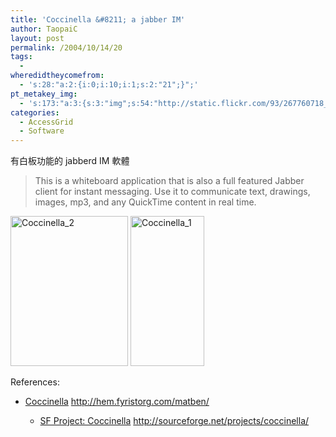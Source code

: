```yaml
---
title: 'Coccinella &#8211; a jabber IM'
author: TaopaiC
layout: post
permalink: /2004/10/14/20
tags:
  - 
wheredidtheycomefrom:
  - 's:28:"a:2:{i:0;i:10;i:1;s:2:"21";}";'
pt_metakey_img:
  - 's:173:"a:3:{s:3:"img";s:54:"http://static.flickr.com/93/267760718_05eaa9f319_m.jpg";s:3:"alt";s:12:"Coccinella_2";s:3:"url";s:47:"http://www.flickr.com/photos/taopaic/267760718/";}";'
categories:
  - AccessGrid
  - Software
---
```

有白板功能的 jabberd IM 軟體

<blockquote title="Coccinella" cite="http://sourceforge.net/projects/coccinella/">
  <p>
    This is a whiteboard application that is also a full featured Jabber client for instant messaging. Use it to communicate text, drawings, images, mp3, and any QuickTime content in real time.
  </p>
</blockquote>

[<img src="http://static.flickr.com/93/267760718_05eaa9f319_m.jpg" alt="Coccinella_2" height="240" width="188" />][1] [<img src="http://static.flickr.com/82/267760716_b422f51c0e_m.jpg" alt="Coccinella_1" height="240" width="118" />][2]

<!--more-->

References:

*   [Coccinella][3] 
    http://hem.fyristorg.com/matben/</li> 
    *   [SF Project: Coccinella][4] 
        http://sourceforge.net/projects/coccinella/</li> </ul>

 [1]: http://www.flickr.com/photos/taopaic/267760718/ "Photo Sharing"
 [2]: http://www.flickr.com/photos/taopaic/267760716/ "Photo Sharing"
 [3]: http://hem.fyristorg.com/matben/
 [4]: http://sourceforge.net/projects/coccinella/